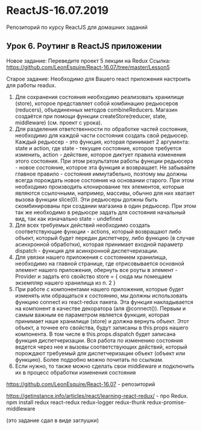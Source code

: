 # ReactJS-16.07.2019
Репозиторий по курсу ReactJS для домашних заданий

## Урок 6. Роутинг в ReactJS приложении

Новое задание:
Переведите проект 5 лекции на Redux
Ссылка: https://github.com/LeonEsquire/React-16.07/tree/master/Lesson5

Старое задание:
Необходимо для Вашего react приложения настроить для работы readux.
1. Для сохранения состояния необходимо реализовать хранилище (store), которое представляет собой комбинацию редьюсеров (reducers), объединенных методов combineReducers. Магазин создаётся при помощи функции createStore(reducer, state, middleware) (см. проект с урока).
2. Для разделения ответственности по обработке частей состояния, необходимо для каждой части состояния создать свой редьюсер. Каждый редьюсер - это функция, которая принимает 2 аргумента: state и action, где state - текущее состояние, которое требуется изменить, action - действие, которое диктует правила изменения этого состояния. При этом результатом работы функции редьюсера - новое состояние, которое эта функция и возвращает. Не забывайте главное правило - состояния иммутабельно, поэтому мы должны всегда порождать новое состояния на основании старого. При этом необходимо производить клонирование тех элементов, которые являются ссылочными, например, массивы, обычно для них хватает вызова функции slice(0). Эти редьюсеры должны быть скомбинированы при создании магазина в один редьюсер. При этом так же необходимо в редьюсре задать для состояния начальный вид, так как изначально state - undefined
3. Для всех требуемых действий необходимо создать соответствующие функции - actions, который возвращают либо объект, который будет передан диспетчеру, либо функцию (в случае асинхронной обработки), которая принимает входной параметр dispatch - функция для асинхронной диспетчеризации.
4. Для увязки нашего приложения с состоянием хранилища, необходимо на главной странице, где отрисовывается основной элемент нашего приложения, обернуть все роуты в элемент - Provider и задать его свойство store = { сюда мы помещаем экземпляр нашего хранилища из п. 2 }
5. При работе с компонентами нашего приложения, которые будет изменять или обращаться к состоянию, мы должны использовать функцию connect из react-redux пакета. Эта функция накладывается на компонент в качестве декоратора (аля @connect()). Первым и самым важным ее параметром является функция, которая принимает наше хранилище (store) и должна вернуть объект. Этот объект, а точнее его свойства, будут записаны в this.props нашего компонента. В том числе в this.props.dispatch будет записана функция диспетчеризации. Вся работа по изменению состояния ведется через нее и вызовы соответствующих действий, который порождают требуемый для диспетчеризации объект (объект или функцию). Более подробно можно почитать по ссылкам.
6. Если нужно, то также можно сделать свои middleware и подключить их в процесс обработки изменения состояния


https://github.com/LeonEsquire/React-16.07 - репозиторий

https://getinstance.info/articles/react/learning-react-redux/ - про Redux.
npm install redux react-redux redux-logger redux-thunk redux-promise-middleware

(это задание сдал в виде заглушки)